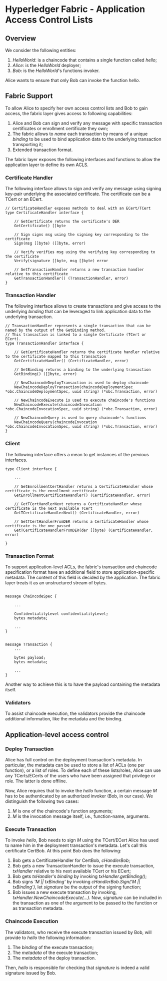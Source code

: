 # Hyperledger Fabric - Application Access Control Lists

## Overview

We consider the following entities:

1. *HelloWorld*: is a chaincode that contains a single function called *hello*;
2. *Alice*: is the *HelloWorld* deployer;
3. *Bob*: is the *HelloWorld*'s functions invoker.

Alice wants to ensure that only Bob can invoke the function *hello*.

## Fabric Support

To allow Alice to specify her own access control lists and Bob to gain access, the fabric layer gives access to following capabilities:

1. Alice and Bob can sign and verify any message with specific transaction certificates or enrollment certificate they own;
2. The fabric allows to *name* each transaction by means of a unique *binding* to be used to bind application data
to the underlying transaction transporting it;
3. Extended transaction format.

The fabric layer exposes the following interfaces and functions to allow the application layer to define its own ACLS.

### Certificate Handler

The following interface allows to sign and verify any message using signing key-pair underlying the associated certificate.
The certificate can be a TCert or an ECert.

```
// CertificateHandler exposes methods to deal with an ECert/TCert
type CertificateHandler interface {

    // GetCertificate returns the certificate's DER
    GetCertificate() []byte

    // Sign signs msg using the signing key corresponding to the certificate
    Sign(msg []byte) ([]byte, error)

    // Verify verifies msg using the verifying key corresponding to the certificate
    Verify(signature []byte, msg []byte) error

    // GetTransactionHandler returns a new transaction handler relative to this certificate
    GetTransactionHandler() (TransactionHandler, error)
}
```


### Transaction Handler

The following interface allows to create transactions and give access to the underlying *binding* that can be leveraged to link
application data to the underlying transaction.


```
// TransactionHandler represents a single transaction that can be named by the output of the GetBinding method.
// This transaction is linked to a single Certificate (TCert or ECert).
type TransactionHandler interface {

    // GetCertificateHandler returns the certificate handler relative to the certificate mapped to this transaction
    GetCertificateHandler() (CertificateHandler, error)

    // GetBinding returns a binding to the underlying transaction
    GetBinding() ([]byte, error)

    // NewChaincodeDeployTransaction is used to deploy chaincode
    NewChaincodeDeployTransaction(chaincodeDeploymentSpec *obc.ChaincodeDeploymentSpec, uuid string) (*obc.Transaction, error)

    // NewChaincodeExecute is used to execute chaincode's functions
    NewChaincodeExecute(chaincodeInvocation *obc.ChaincodeInvocationSpec, uuid string) (*obc.Transaction, error)

    // NewChaincodeQuery is used to query chaincode's functions
    NewChaincodeQuery(chaincodeInvocation *obc.ChaincodeInvocationSpec, uuid string) (*obc.Transaction, error)
}
```

### Client

The following interface offers a mean to get instances of the previous interfaces.

```
type Client interface {

    ...

    // GetEnrollmentCertHandler returns a CertificateHandler whose certificate is the enrollment certificate
    GetEnrollmentCertificateHandler() (CertificateHandler, error)

    // GetTCertHandlerNext returns a CertificateHandler whose certificate is the next available TCert
    GetTCertificateHandlerNext() (CertificateHandler, error)

    // GetTCertHandlerFromDER returns a CertificateHandler whose certificate is the one passed
    GetTCertificateHandlerFromDER(der []byte) (CertificateHandler, error)

}
```

### Transaction Format

To support application-level ACLs, the fabric's transaction and chaincode specification format have an additional field to store application-specific metadata.
The content of this field is decided by the application. The fabric layer treats it as an unstructured stream of bytes.


```

message ChaincodeSpec {

    ...

    ConfidentialityLevel confidentialityLevel;
    bytes metadata;

    ...
}


message Transaction {
    ...

    bytes payload;
    bytes metadata;

    ... 
}
```

Another way to achieve this is to have the payload containing the metadata itself.

### Validators

To assist chaincode execution, the validators provide the chaincode additional information, like the metadata and the binding.

## Application-level access control

### Deploy Transaction

Alice has full control on the deployment transaction's metadata.
In particular, the metadata can be used to store a list of ACLs (one per function), or a list of roles.
To define each of these lists/roles, Alice can use any TCerts/ECerts of the users who have been assigned
that privilege or role. The latter is done offline.

Now, Alice requires that to invoke the *hello* function, a certain message *M* has to be authenticated by an authorized invoker (Bob, in our case).
We distinguish the following two cases:

1. *M* is one of the chaincode's function arguments;
2. *M* is the invocation message itself, i.e., function-name, arguments.

### Execute Transaction

To invoke *hello*, Bob needs to sign *M* using the TCert/ECert Alice has used to name him in the deployment transaction's metadata.
Let's call this certificate CertBob. At this point Bob does the following:   

1. Bob gets a CertificateHandler for CertBob, *cHandlerBob*;
2. Bob gets a new TransactionHandler to issue the execute transaction, *txHandler* relative to his next available TCert or his ECert;
3. Bob gets *txHandler*'s *binding* by invoking *txHandler.getBinding()*;
4. Bob signs *'M || txBinding'* by invoking *cHandlerBob.Sign('M || txBinding')*, let *signature* be the output of the signing function;
5. Bob issues a new execute transaction by invoking, *txHandler.NewChaincodeExecute(...)*. Now, *signature* can be included
  in the transaction as one of the argument to be passed to the function or as transaction metadata.

### Chaincode Execution

The validators, who receive the execute transaction issued by Bob, will provide to *hello* the following information:

1. The *binding* of the execute transaction;
2. The *metadata* of the execute transaction;
3. The *metadata* of the deploy transaction.

Then, *hello* is responsible for checking that *signature* is indeed a valid signature issued by Bob.
